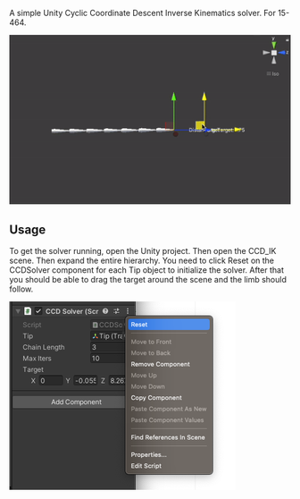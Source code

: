 

A simple Unity Cyclic Coordinate Descent Inverse Kinematics solver. For 15-464.

<img src="Media/ccd gif.gif" />
</div>

<!-- USAGE EXAMPLES -->
## Usage

To get the solver running, open the Unity project. Then open the CCD_IK scene. Then expand the entire hierarchy. You need to click Reset on the CCDSolver component for each Tip object to initialize the solver. After that you should be able to drag the target around the scene and the limb should follow.

<img src="Media/Reset.png" />

